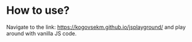 # How to use?

Navigate to the link: <https://kogovsekm.github.io/jsplayground/> and play around with vanilla JS code.
